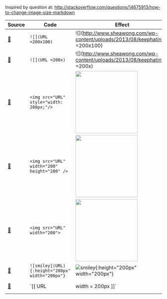 Inspired by question at:
http://stackoverflow.com/questions/14675913/how-to-change-image-size-markdown

|Source|Code   |Effect         |Pass/Fail|
|--- |---    |---            |--- |
|[:link:](http://stackoverflow.com/a/21242579/6277151)|`![](URL =200x100)`|![](http://www.sheawong.com/wp-content/uploads/2013/08/keephatin.gif =200x100)|:x:|
|[:link:](http://stackoverflow.com/a/21242579/6277151)|`![](URL =200x)`|![](http://www.sheawong.com/wp-content/uploads/2013/08/keephatin.gif =200x)|:x:|
|[:link:](http://stackoverflow.com/a/14747656/6277151)|`<img src="URL" style="width: 200px;"/>`|<img src="http://www.sheawong.com/wp-content/uploads/2013/08/keephatin.gif" style="width: 200px;"/>|:x:|
|[:link:](http://stackoverflow.com/a/21972032/6277151)|`<img src="URL" width="200" height="200" />`|<img src="http://www.sheawong.com/wp-content/uploads/2013/08/keephatin.gif" width="200" height="200" />|:white_check_mark:|
|[:link:](http://stackoverflow.com/a/33566654/6277151)|`<img src="URL" width="200">`|<img src="http://www.sheawong.com/wp-content/uploads/2013/08/keephatin.gif" width="200">|:white_check_mark:|
|[:link:](http://stackoverflow.com/a/30973855/6277151)|`![smiley](URL){:height="200px" width="200px"}`|![smiley](http://www.sheawong.com/wp-content/uploads/2013/08/keephatin.gif){:height="200px" width="200px"}|:x:|
|[:link:](https://github.com/tiimgreen/github-cheat-sheet#imagesgifs)|`[[ URL | width = 200px ]]`|[[ http://www.sheawong.com/wp-content/uploads/2013/08/keephatin.gif | width = 200px ]]|:white_check_mark:|
